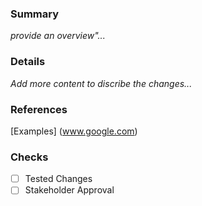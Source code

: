 ### Summary
_provide an overview"..._

### Details
_Add more content to discribe the changes..._

### References

[Examples] (www.google.com)

### Checks
- [ ] Tested Changes
- [ ] Stakeholder Approval
